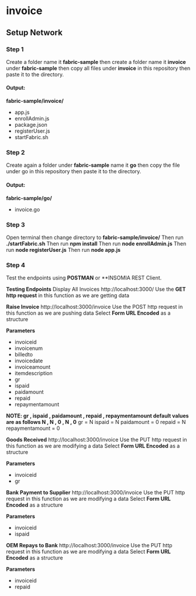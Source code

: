# invoice

## Setup Network

### Step 1
Create a folder name it **fabric-sample** then create a folder name it **invoice** under **fabric-sample**
then copy all files under **invoice** in this repository then paste it to the directory.
#### Output:
**fabric-sample/invoice/**
- app.js
- enrollAdmin.js
- package.json
- registerUser.js
- startFabric.sh

### Step 2
Create again a folder under **fabric-sample** name it **go**
then copy the file under go in this repository then paste it to the directory.
#### Output:
**fabric-sample/go/**
- invoice.go

### Step 3
Open terminal then change directory to **fabric-sample/invoice/**
Then run **./startFabric.sh**
Then run **npm install**
Then run **node enrollAdmin.js**
Then run **node registerUser.js**
Then run **node app.js**

### Step 4
Test the endpoints using **POSTMAN** or **INSOMIA REST Client.

**Testing Endpoints**
Display All Invoices
http://localhost:3000/
Use the **GET http request** in this function as we are getting data

**Raise Invoice**
http://localhost:3000/invoice
Use the POST http request in this function as we are pushing data
Select **Form URL Encoded** as a structure

**Parameters**
- invoiceid
- invoicenum
- billedto
- invoicedate
- invoiceamount
- itemdescription
- gr
- ispaid
- paidamount
- repaid
- repaymentamount

**NOTE: gr , ispaid , paidamount , repaid , repaymentamount default values are as follows N , N , 0 , N , 0**
gr = N 
ispaid = N 
paidamount = 0 
repaid = N 
repaymentamount = 0 

**Goods Received**
http://localhost:3000/invoice
Use the PUT http request in this function as we are modifying a data
Select **Form URL Encoded** as a structure

**Parameters**
- invoiceid
- gr

**Bank Payment to Supplier**
http://localhost:3000/invoice
Use the PUT http request in this function as we are modifying a data
Select **Form URL Encoded** as a structure

**Parameters**
- invoiceid
- ispaid

**OEM Repays to Bank**
http://localhost:3000/invoice
Use the PUT http request in this function as we are modifying a data
Select **Form URL Encoded** as a structure

**Parameters**
- invoiceid
- repaid
